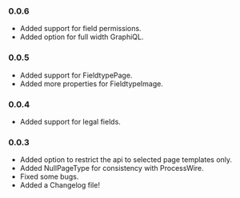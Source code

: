 ### 0.0.6
- Added support for field permissions.
- Added option for full width GraphiQL.

### 0.0.5
- Added support for FieldtypePage.
- Added more properties for FieldtypeImage.

### 0.0.4
- Added support for legal fields.

### 0.0.3
- Added option to restrict the api to selected page templates only.
- Added NullPageType for consistency with ProcessWire.
- Fixed some bugs.
- Added a Changelog file!